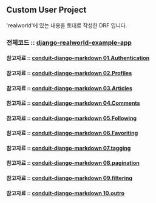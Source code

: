 ## Custom User Project

'realworld'에 있는 내용을 토대로 작성한 DRF 입니다.

### 전체코드 :: [django-realworld-example-app](https://github.com/gothinkster/django-realworld-example-app)

#### 참고자료 :: [conduit-django-markdown 01.Authentication](https://github.com/lolripgg/conduit-django-markdown/blob/master/01-authentication.md)
#### 참고자료 :: [conduit-django-markdown 02.Profiles](https://github.com/lolripgg/conduit-django-markdown/blob/master/02-profiles.md)
#### 참고자료 :: [conduit-django-markdown 03.Articles](https://github.com/lolripgg/conduit-django-markdown/blob/master/03-articles.md)
#### 참고자료 :: [conduit-django-markdown 04.Comments](https://github.com/lolripgg/conduit-django-markdown/blob/master/04-comments.md)
#### 참고자료 :: [conduit-django-markdown 05.Following](https://github.com/lolripgg/conduit-django-markdown/blob/master/05-following.md)
#### 참고자료 :: [conduit-django-markdown 06.Favoriting](https://github.com/lolripgg/conduit-django-markdown/blob/master/06-favoriting.md)
#### 참고자료 :: [conduit-django-markdown 07.tagging](https://github.com/lolripgg/conduit-django-markdown/blob/master/07-tagging.md)
#### 참고자료 :: [conduit-django-markdown 08.pagination](https://github.com/lolripgg/conduit-django-markdown/blob/master/08-pagination.md)
#### 참고자료 :: [conduit-django-markdown 09.filtering](https://github.com/lolripgg/conduit-django-markdown/blob/master/09-filtering.md)
#### 참고자료 :: [conduit-django-markdown 10.outro](https://github.com/lolripgg/conduit-django-markdown/blob/master/10-outro.md)
